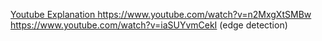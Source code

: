 <a href = "https://www.youtube.com/watch?v=YRhxdVk_sIs " > Youtube Explanation </a>
https://www.youtube.com/watch?v=n2MxgXtSMBw
https://www.youtube.com/watch?v=iaSUYvmCekI (edge detection)
